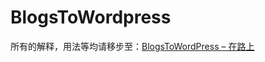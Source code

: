 # BlogsToWordpress
所有的解释，用法等均请移步至：[BlogsToWordPress – 在路上](https://www.crifan.com/crifan_released_all/website/python/blogstowordpress/)
